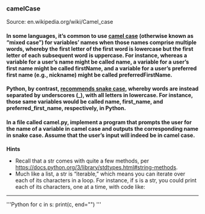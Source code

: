 ### camelCase
Source: en.wikipedia.org/wiki/Camel_case

#### In some languages, it’s common to use [camel case](https://https://en.wikipedia.org/wiki/Camel_case) (otherwise known as “mixed case”) for variables’ names when those names comprise multiple words, whereby the first letter of the first word is lowercase but the first letter of each subsequent word is uppercase. For instance, whereas a variable for a user’s name might be called name, a variable for a user’s first name might be called firstName, and a variable for a user’s preferred first name (e.g., nickname) might be called preferredFirstName.

#### Python, by contrast, [recommends snake case](https://https://peps.python.org/pep-0008/#function-and-variable-names), whereby words are instead separated by underscores (_), with all letters in lowercase. For instance, those same variables would be called name, first_name, and preferred_first_name, respectively, in Python.

#### In a file called camel.py, implement a program that prompts the user for the name of a variable in camel case and outputs the corresponding name in snake case. Assume that the user’s input will indeed be in camel case.

**Hints**
* Recall that a str comes with quite a few methods, per https://docs.python.org/3/library/stdtypes.html#string-methods.
* Much like a list, a str is “iterable,” which means you can iterate over each of its characters in a loop. For instance, if s is a str, you could print each of its characters, one at a time, with code like:
****

'''Python
  for c in s:
      print(c, end="")
'''
